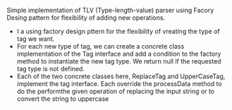 Simple implementation of TLV (Type-length-value) parser using Facory Desing pattern for flexibility of adding new operations.

- I a using factory design pttern for the flexibility of vreating the type of tag we want. 
 - For each new type of tag, we can create a concrete class implementation of the Tag interface and 
  add a condition to the factory method to instantiate the new tag type. We return null if the requested 
  tag type is not defined. 
- Each of the two concrete classes here, ReplaceTag and UpperCaseTag, implement the tag interface. Each override 
  the processData method to do the performthe given operation of replacing the input string or to convert the 
  string to uppercase
